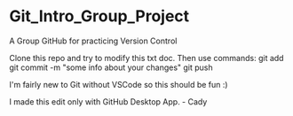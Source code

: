# Git_Intro_Group_Project
A Group GitHub for practicing Version Control

Clone this repo and try to modify this txt doc.
Then use commands:
git add
git commit -m "some info about your changes"
git push

I'm fairly new to Git without VSCode so this should be fun :)

I made this edit only with GitHub Desktop App. - Cady